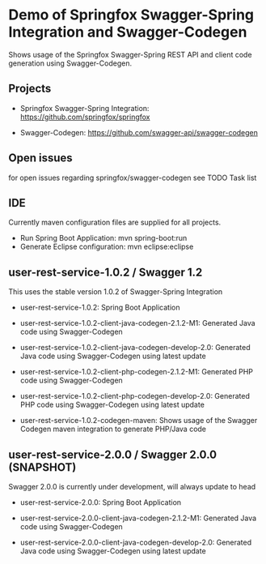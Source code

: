 # Demo of Springfox Swagger-Spring Integration and Swagger-Codegen

Shows usage of the Springfox Swagger-Spring REST API and client code generation using Swagger-Codegen.

## Projects
* Springfox Swagger-Spring Integration:
https://github.com/springfox/springfox

* Swagger-Codegen:
https://github.com/swagger-api/swagger-codegen

## Open issues
for open issues regarding springfox/swagger-codegen see TODO Task list

## IDE
Currently maven configuration files are supplied for all projects.

* Run Spring Boot Application: mvn spring-boot:run
* Generate Eclipse configuration: mvn eclipse:eclipse

## user-rest-service-1.0.2 / Swagger 1.2
This uses the stable version 1.0.2 of Swagger-Spring Integration

* user-rest-service-1.0.2:
  Spring Boot Application
 
* user-rest-service-1.0.2-client-java-codegen-2.1.2-M1:
  Generated Java code using Swagger-Codegen 

* user-rest-service-1.0.2-client-java-codegen-develop-2.0:
  Generated Java code using Swagger-Codegen using latest update 

* user-rest-service-1.0.2-client-php-codegen-2.1.2-M1:
  Generated PHP code using Swagger-Codegen 

* user-rest-service-1.0.2-client-php-codegen-develop-2.0:
  Generated PHP code using Swagger-Codegen using latest update

* user-rest-service-1.0.2-codegen-maven:
  Shows usage of the Swagger Codegen maven integration to generate PHP/Java code


## user-rest-service-2.0.0 / Swagger 2.0.0 (SNAPSHOT)
Swagger 2.0.0 is currently under development, will always update to head

*   user-rest-service-2.0.0:
    Spring Boot Application

*   user-rest-service-2.0.0-client-java-codegen-2.1.2-M1:
    Generated Java code using Swagger-Codegen 

*   user-rest-service-2.0.0-client-java-codegen-develop-2.0:
    Generated Java code using Swagger-Codegen using latest update 


